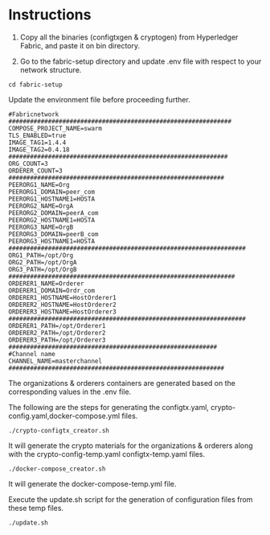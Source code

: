 # Instructions

1. Copy all the binaries (configtxgen & cryptogen) from Hyperledger Fabric, 
  and paste it on  bin directory.

2. Go to the fabric-setup directory and update .env file with respect to your network structure.

 ```cd fabric-setup```

Update the environment file before proceeding further.

```
#Fabricnetwork
##############################################################
COMPOSE_PROJECT_NAME=swarm
TLS_ENABLED=true
IMAGE_TAG1=1.4.4
IMAGE_TAG2=0.4.18
#############################################################
ORG_COUNT=3
ORDERER_COUNT=3
############################################################
PEERORG1_NAME=Org
PEERORG1_DOMAIN=peer_com
PEERORG1_HOSTNAME1=HOSTA
PEERORG2_NAME=OrgA
PEERORG2_DOMAIN=peerA_com
PEERORG2_HOSTNAME1=HOSTA
PEERORG3_NAME=OrgB
PEERORG3_DOMAIN=peerB_com
PEERORG3_HOSTNAME1=HOSTA
##################################################################
ORG1_PATH=/opt/Org
ORG2_PATH=/opt/OrgA
ORG3_PATH=/opt/OrgB
###############################################################
ORDERER1_NAME=Orderer
ORDERER1_DOMAIN=Ordr_com
ORDERER1_HOSTNAME=HostOrderer1
ORDERER2_HOSTNAME=HostOrderer2
ORDERER3_HOSTNAME=HostOrderer3
##################################################################
ORDERER1_PATH=/opt/Orderer1
ORDERER2_PATH=/opt/Orderer2
ORDERER3_PATH=/opt/Orderer3
##########################################################
#Channel name
CHANNEL_NAME=masterchannel
############################################################
```

The organizations & orderers containers are generated based on the corresponding values in the .env file.

The following are the steps for generating the  configtx.yaml, crypto-config.yaml,docker-compose.yml files.

```
./crypto-configtx_creator.sh
```

It will generate the crypto materials for the organizations & orderers along with the  crypto-config-temp.yaml configtx-temp.yaml files.

```
./docker-compose_creator.sh
```

It will generate the docker-compose-temp.yml file.

Execute the update.sh script for the generation of configuration files from these temp files.

```
./update.sh
```